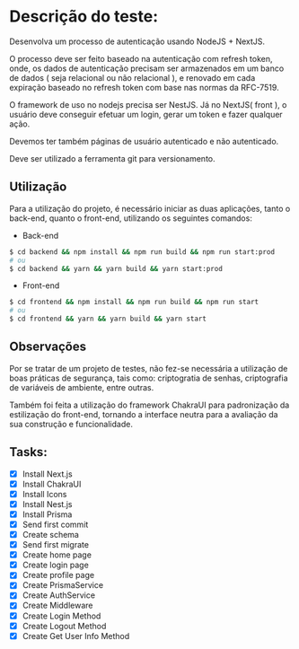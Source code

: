 # Descrição do teste:

Desenvolva um processo de autenticação usando NodeJS + NextJS.

O processo deve ser feito baseado na autenticação com refresh token, onde, os dados de autenticação precisam ser armazenados em um banco de dados ( seja relacional ou não relacional ), e renovado em cada expiração baseado no refresh token com base nas normas da RFC-7519.

O framework de uso no nodejs precisa ser NestJS. Já no NextJS( front ), o usuário deve conseguir efetuar um login, gerar um token e fazer qualquer ação.

Devemos ter também páginas de usuário autenticado e não autenticado.

Deve ser utilizado a ferramenta git para versionamento.

## Utilização

Para a utilização do projeto, é necessário iniciar as duas aplicações, tanto o back-end, quanto o front-end, utilizando os seguintes comandos:

- Back-end

```bash
$ cd backend && npm install && npm run build && npm run start:prod
# ou
$ cd backend && yarn && yarn build && yarn start:prod
```

- Front-end

```bash
$ cd frontend && npm install && npm run build && npm run start
# ou
$ cd frontend && yarn && yarn build && yarn start
```

## Observações

Por se tratar de um projeto de testes, não fez-se necessária a utilização de boas práticas de segurança, tais como: criptogratia de senhas, criptografia de variáveis de ambiente, entre outras.

Também foi feita a utilização do framework ChakraUI para padronização da estilização do front-end, tornando a interface neutra para a avaliação da sua construção e funcionalidade.

## Tasks:

- [x] Install Next.js
- [x] Install ChakraUI
- [x] Install Icons
- [x] Install Nest.js
- [x] Install Prisma
- [x] Send first commit
- [x] Create schema
- [x] Send first migrate
- [x] Create home page
- [x] Create login page
- [x] Create profile page
- [x] Create PrismaService
- [x] Create AuthService
- [x] Create Middleware
- [x] Create Login Method
- [x] Create Logout Method
- [x] Create Get User Info Method
